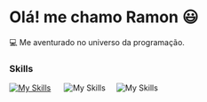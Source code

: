 # Olá! me chamo Ramon 😃

💻 Me aventurado no universo da programação.

### Skills

[![My Skills](https://skillicons.dev/icons?i=html,css)](https://skillicons.dev) &nbsp;&nbsp;&nbsp;&nbsp;&nbsp;![My Skills](https://skillicons.dev/icons?i=js,git)&nbsp;&nbsp;&nbsp;&nbsp;&nbsp;![My Skills](https://skillicons.dev/icons?i=github,figma)
  
          
          
          
                    
